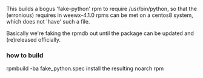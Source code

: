 
This builds a bogus 'fake-python' rpm to require /usr/bin/python, so that the (erronious) requires in weewx-4.1.0 rpms can be met on a centos8 system, which does not 'have' such a file.

Basically we're faking the rpmdb out until the package can be updated and (re)released officially.

### how to build
rpmbuild -ba fake_python.spec
install the resulting noarch rpm

